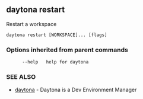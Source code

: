 ## daytona restart

Restart a workspace

```
daytona restart [WORKSPACE]... [flags]
```

### Options inherited from parent commands

```
      --help   help for daytona
```

### SEE ALSO

* [daytona](daytona.md)	 - Daytona is a Dev Environment Manager

